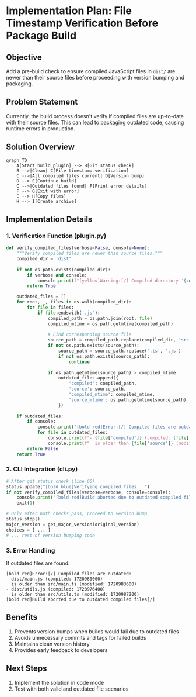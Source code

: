 # Implementation Plan: File Timestamp Verification Before Package Build

## Objective
Add a pre-build check to ensure compiled JavaScript files in `dist/` are newer than their source files before proceeding with version bumping and packaging.

## Problem Statement
Currently, the build process doesn't verify if compiled files are up-to-date with their source files. This can lead to packaging outdated code, causing runtime errors in production.

## Solution Overview
```mermaid
graph TD
    A[Start build_plugin] --> B[Git status check]
    B -->|Clean| C[File timestamp verification]
    C -->|All compiled files current| D[Version bump]
    D --> E[Continue build]
    C -->|Outdated files found| F[Print error details]
    F --> G[Exit with error]
    E --> H[Copy files]
    H --> I[Create archive]
```

## Implementation Details

### 1. Verification Function (plugin.py)
```python
def verify_compiled_files(verbose=False, console=None):
    """Verify compiled files are newer than source files."""
    compiled_dir = 'dist'
    
    if not os.path.exists(compiled_dir):
        if verbose and console:
            console.print(f"[yellow]Warning:[/] Compiled directory '{compiled_dir}' not found")
        return True

    outdated_files = []
    for root, _, files in os.walk(compiled_dir):
        for file in files:
            if file.endswith('.js'):
                compiled_path = os.path.join(root, file)
                compiled_mtime = os.path.getmtime(compiled_path)
                
                # Find corresponding source file
                source_path = compiled_path.replace(compiled_dir, 'src').replace('.js', '.ts')
                if not os.path.exists(source_path):
                    source_path = source_path.replace('.ts', '.js')
                    if not os.path.exists(source_path):
                        continue
                
                if os.path.getmtime(source_path) > compiled_mtime:
                    outdated_files.append({
                        'compiled': compiled_path,
                        'source': source_path,
                        'compiled_mtime': compiled_mtime,
                        'source_mtime': os.path.getmtime(source_path)
                    })
    
    if outdated_files:
        if console:
            console.print("[bold red]Error:[/] Compiled files are outdated:")
            for file in outdated_files:
                console.print(f"- {file['compiled']} (compiled: {file['compiled_mtime']})")
                console.print(f"  is older than {file['source']} (modified: {file['source_mtime']})")
        return False
    return True
```

### 2. CLI Integration (cli.py)
```python
# After git status check (line 66)
status.update("[bold blue]Verifying compiled files...")
if not verify_compiled_files(verbose=verbose, console=console):
    console.print("[bold red]Build aborted due to outdated compiled files[/]")
    exit(1)

# Only after both checks pass, proceed to version bump
status.stop()
major_version = get_major_version(original_version)
choices = [ ... ]
# ... rest of version bumping code
```

### 3. Error Handling
If outdated files are found:
```
[bold red]Error:[/] Compiled files are outdated:
- dist/main.js (compiled: 1720980000)
  is older than src/main.ts (modified: 1720983600)
- dist/utils.js (compiled: 1720976400)
  is older than src/utils.ts (modified: 1720987200)
[bold red]Build aborted due to outdated compiled files[/]
```

## Benefits
1. Prevents version bumps when builds would fail due to outdated files
2. Avoids unnecessary commits and tags for failed builds
3. Maintains clean version history
4. Provides early feedback to developers

## Next Steps
1. Implement the solution in code mode
2. Test with both valid and outdated file scenarios